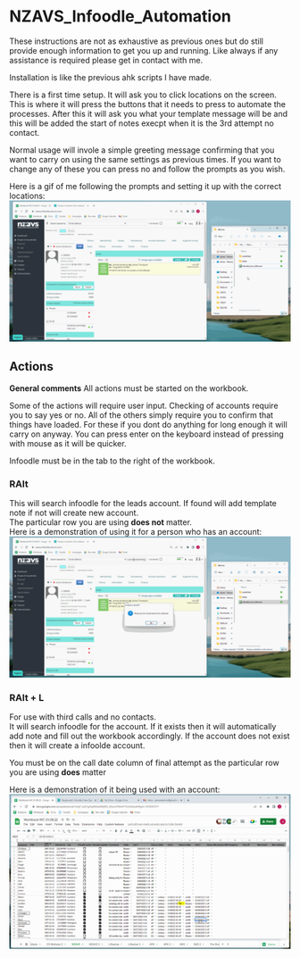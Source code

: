 # NZAVS_Infoodle_Automation

These instructions are not as exhaustive as previous ones but do still provide enough information to get you up and running.
Like always if any assistance is required please get in contact with me.

Installation is like the previous ahk scripts I have made.

There is a first time setup. It will ask you to click locations on the screen. This is where it will press the buttons that it needs to press to automate the processes. After this it will ask you what your template message will be and this will be added the start of notes execpt when it is the 3rd attempt no contact.

Normal usage will invole a simple greeting message confirming that you want to carry on using the same settings as previous times. If you want to change any of these you can press no and follow the prompts as you wish.

Here is a gif of me following the prompts and setting it up with the correct locations:
![training button locations](instructionMedia/trainingButtonLocations.gif)

## Actions

**General comments**
All actions must be started on the workbook.

Some of the actions will require user input. Checking of accounts require you to say yes or no. All of the others simply require you to confirm that things have loaded. For these if you dont do anything for long enough it will carry on anyway. You can press enter on the keyboard instead of pressing with mouse as it will be quicker.

Infoodle must be in the tab to the right of the workbook.

### RAlt 
This will search infoodle for the leads account. If found will add template note if not will create new account.  
The particular row you are using **does not** matter.  
Here is a demonstration of using it for a person who has an account:
![note template](instructionMedia/noteTemplate.gif)

### RAlt + L 
For use with third calls and no contacts.  
It will search infoodle for the account. If it exists then it will automatically add note and fill out the workbook accordingly. If the account does not exist then it will create a infoolde account.

You must be on the call date column of final attempt as the particular row you are using **does** matter

Here is a demonstration of it being used with an account:
![final attempt interaction](instructionMedia/thirdAttemptInteraction.gif)
